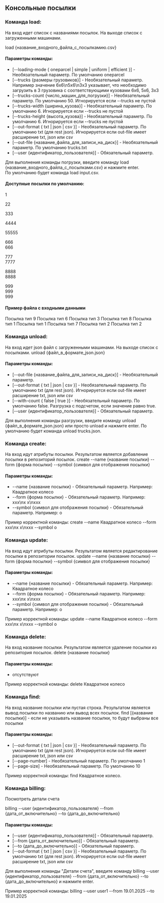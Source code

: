 ## Консольные посылки

### Команда load:
На вход идет список с названиями посылок. На выходе список с загруженными машинами.

load {название_входного_файла_с_посылкамию.csv}
#### Параметры команды:
- [--loading-mode { oneparcel | simple | uniform | efficient }] - Необязательный параметр. По умолчанию oneparcel
- [--trucks {размеры грузовиков}] - Необязательный параметр. Например значение 6x6\n5x6\n3x3 указывает, что необходимо загрузить в 3 грузовика с соответствующими кузовами  6x6, 5x6, 3x3  
- [--trucks-count {число_машин_для_погрузки}] - Необязательный параметр. По умолчанию 50. Игнорируется если --trucks не пустой
- [--trucks-width {ширина_кузова}] - Необязательный параметр. По умолчанию 6. Игнорируется если --trucks не пустой
- [--trucks-height {высота_кузова}] - Необязательный параметр. По умолчанию 6. Игнорируется если --trucks не пустой
- [--out-format { txt | json | csv }] - Необязательный параметр. По умолчанию txt (для rest json). Игнорируется если out-file имеет расширение txt, json или csv
- [--out-file {название_файла_для_записи_на_диск}] - Необязательный параметр. По умолчанию trucks.txt
- [--user {идентификатор_пользователя}] - Обязательный параметр.


Для выполнения команды погрузки, введите команду load {название_входного_файла_с_посылками.csv} и нажмите enter.  
По умолчанию будет команда load input.csv.

#### Доступные посылки по умолчанию:
1  

22  

333  

4444  

55555  

666  
666  

777  
7777  

8888  
8888  

999  
999  
999  


#### Пример файла c входными данными
Посылка тип 9
Посылка тип 6
Посылка тип 3
Посылка тип 8
Посылка тип 1
Посылка тип 1
Посылка тип 7
Посылка тип 2
Посылка тип 2


### Команда unload:
На вход идет json файл с загруженными машинами. На выходе список с посылками. 
unload {файл_в_формате_json.json}
#### Параметры команды:
- [--out-file {название_файла_для_записи_на_диск}] - Необязательный параметр. 
- [--out-format { txt | json | csv }] - Необязательный параметр. По умолчанию txt (для rest json). Игнорируется если out-file имеет расширение txt, json или csv 
- [--with-count { false | true }] - Необязательный параметр. По умолчанию false. Разгрузка с подсчетом, если значение равно true.  
- [--user {идентификатор_пользователя}] - Обязательный параметр.

Для выполнения команды разгрузки, введите команду unload {файл_в_формате_json.json} или просто unload и нажмите enter.
По умолчанию будет команда unload trucks.json.

### Команда create:
На вход идут атрибуты посылки. Результатом является добавление посылки в репозиторий посылок.
create --name {название посылки} --form {форма посылки} --symbol {символ для отображения посылки}
#### Параметры команды:
- --name {название посылки} - Обязательный параметр. Например: Квадратное колесо
- --form {форма посылки} - Обязательный параметр. Например: xxx\nx x\nxxx
- --symbol {символ для отображения посылки} - Обязательный параметр. Например: o


Пример корректной команды: create --name Квадратное колесо --form xxx\nx x\nxxx --symbol o


### Команда update:
На вход идут атрибуты посылки. Результатом является редактирование посылки в репозитории посылок.
update --name {название посылки} --form {форма посылки} --symbol {символ для отображения посылки}
#### Параметры команды:
- --name {название посылки} - Обязательный параметр. Например: Квадратное колесо
- --form {форма посылки} - Обязательный параметр. Например: xxx\nx x\nxxx
- --symbol {символ для отображения посылки} - Обязательный параметр. Например: o


Пример корректной команды: update --name Квадратное колесо --form xxx\nx x\nxxx --symbol o


### Команда delete:
На вход название посылки. Результатом является удаление посылки из репозитория посылок.
delete {название посылки}
#### Параметры команды:
- отсутствуют


Пример корректной команды: delete Квадратное колесо


### Команда find:
На вход название посылки или пустая строка. Результатом является вывод посылки по названию или вывод всех посылок.
find [{название посылки}] - если не указывать название посылки, то будут выбраны все посылки
#### Параметры команды:
- [--out-format { txt | json | csv }] - Необязательный параметр. По умолчанию txt (для rest json). Игнорируется если out-file имеет расширение txt, json или csv
- [--page-number] - Необязательный параметр. По умолчанию 1
- [--page-size] - Необязательный параметр. По умолчанию 10


Пример корректной команды: find Квадратное колесо.


### Команда billing:
Посмотреть детали счета 

billing --user {идентификатор_пользователя} --from {дата_от_включительно} --to {дата_до_включительно}
#### Параметры команды:
- [--user {идентификатор_пользователя}] - Обязательный параметр.
- [--from {дата_от_включительно}] - Обязательный параметр.
- [--to {дата_до_включительно}] - Обязательный параметр.
- [--out-format { txt | json | csv }] - Необязательный параметр. По умолчанию txt (для rest json). Игнорируется если out-file имеет расширение txt, json или csv


Для выполнения команды "Детали счета", введите команду billing --user {идентификатор_пользователя} --from {дата_от_включительно} --to {дата_до_включительно} и нажмите enter.


Пример корректной команды: billing --user user1 --from 19.01.2025 --to 19.01.2025